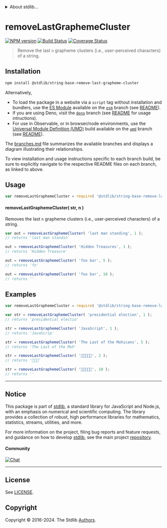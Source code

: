 <!--

@license Apache-2.0

Copyright (c) 2023 The Stdlib Authors.

Licensed under the Apache License, Version 2.0 (the "License");
you may not use this file except in compliance with the License.
You may obtain a copy of the License at

   http://www.apache.org/licenses/LICENSE-2.0

Unless required by applicable law or agreed to in writing, software
distributed under the License is distributed on an "AS IS" BASIS,
WITHOUT WARRANTIES OR CONDITIONS OF ANY KIND, either express or implied.
See the License for the specific language governing permissions and
limitations under the License.

-->


<details>
  <summary>
    About stdlib...
  </summary>
  <p>We believe in a future in which the web is a preferred environment for numerical computation. To help realize this future, we've built stdlib. stdlib is a standard library, with an emphasis on numerical and scientific computation, written in JavaScript (and C) for execution in browsers and in Node.js.</p>
  <p>The library is fully decomposable, being architected in such a way that you can swap out and mix and match APIs and functionality to cater to your exact preferences and use cases.</p>
  <p>When you use stdlib, you can be absolutely certain that you are using the most thorough, rigorous, well-written, studied, documented, tested, measured, and high-quality code out there.</p>
  <p>To join us in bringing numerical computing to the web, get started by checking us out on <a href="https://github.com/stdlib-js/stdlib">GitHub</a>, and please consider <a href="https://opencollective.com/stdlib">financially supporting stdlib</a>. We greatly appreciate your continued support!</p>
</details>

# removeLastGraphemeCluster

[![NPM version][npm-image]][npm-url] [![Build Status][test-image]][test-url] [![Coverage Status][coverage-image]][coverage-url] <!-- [![dependencies][dependencies-image]][dependencies-url] -->

> Remove the last `n` grapheme clusters (i.e., user-perceived characters) of a string.

<section class="installation">

## Installation

```bash
npm install @stdlib/string-base-remove-last-grapheme-cluster
```

Alternatively,

-   To load the package in a website via a `script` tag without installation and bundlers, use the [ES Module][es-module] available on the [`esm`][esm-url] branch (see [README][esm-readme]).
-   If you are using Deno, visit the [`deno`][deno-url] branch (see [README][deno-readme] for usage intructions).
-   For use in Observable, or in browser/node environments, use the [Universal Module Definition (UMD)][umd] build available on the [`umd`][umd-url] branch (see [README][umd-readme]).

The [branches.md][branches-url] file summarizes the available branches and displays a diagram illustrating their relationships.

To view installation and usage instructions specific to each branch build, be sure to explicitly navigate to the respective README files on each branch, as linked to above.

</section>

<section class="usage">

## Usage

<!-- eslint-disable id-length -->

```javascript
var removeLastGraphemeCluster = require( '@stdlib/string-base-remove-last-grapheme-cluster' );
```

#### removeLastGraphemeCluster( str, n )

Removes the last `n` grapheme clusters (i.e., user-perceived characters) of a string.

<!-- eslint-disable id-length -->

```javascript
var out = removeLastGraphemeCluster( 'last man standing', 1 );
// returns 'last man standin'

out = removeLastGraphemeCluster( 'Hidden Treasures', 1 );
// returns 'Hidden Treasure'

out = removeLastGraphemeCluster( 'foo bar', 5 );
// returns 'fo'

out = removeLastGraphemeCluster( 'foo bar', 10 );
// returns ''
```

</section>

<!-- /.usage -->

<section class="examples">

## Examples

<!-- eslint no-undef: "error" -->

<!-- eslint-disable id-length -->

```javascript
var removeLastGraphemeCluster = require( '@stdlib/string-base-remove-last-grapheme-cluster' );

var str = removeLastGraphemeCluster( 'presidential election', 1 );
// returns 'presidential electio'

str = removeLastGraphemeCluster( 'JavaScript', 1 );
// returns 'JavaScrip'

str = removeLastGraphemeCluster( 'The Last of the Mohicans', 5 );
// returns 'The Last of the Moh'

str = removeLastGraphemeCluster( '🐶🐮🐷🐰🐸', 2 );
// returns '🐶🐮🐷'

str = removeLastGraphemeCluster( '🐶🐮🐷🐰🐸', 10 );
// returns ''
```

</section>

<!-- /.examples -->

<!-- Section for related `stdlib` packages. Do not manually edit this section, as it is automatically populated. -->

<section class="related">

</section>

<!-- /.related -->

<!-- Section for all links. Make sure to keep an empty line after the `section` element and another before the `/section` close. -->


<section class="main-repo" >

* * *

## Notice

This package is part of [stdlib][stdlib], a standard library for JavaScript and Node.js, with an emphasis on numerical and scientific computing. The library provides a collection of robust, high performance libraries for mathematics, statistics, streams, utilities, and more.

For more information on the project, filing bug reports and feature requests, and guidance on how to develop [stdlib][stdlib], see the main project [repository][stdlib].

#### Community

[![Chat][chat-image]][chat-url]

---

## License

See [LICENSE][stdlib-license].


## Copyright

Copyright &copy; 2016-2024. The Stdlib [Authors][stdlib-authors].

</section>

<!-- /.stdlib -->

<!-- Section for all links. Make sure to keep an empty line after the `section` element and another before the `/section` close. -->

<section class="links">

[npm-image]: http://img.shields.io/npm/v/@stdlib/string-base-remove-last-grapheme-cluster.svg
[npm-url]: https://npmjs.org/package/@stdlib/string-base-remove-last-grapheme-cluster

[test-image]: https://github.com/stdlib-js/string-base-remove-last-grapheme-cluster/actions/workflows/test.yml/badge.svg?branch=v0.2.1
[test-url]: https://github.com/stdlib-js/string-base-remove-last-grapheme-cluster/actions/workflows/test.yml?query=branch:v0.2.1

[coverage-image]: https://img.shields.io/codecov/c/github/stdlib-js/string-base-remove-last-grapheme-cluster/main.svg
[coverage-url]: https://codecov.io/github/stdlib-js/string-base-remove-last-grapheme-cluster?branch=main

<!--

[dependencies-image]: https://img.shields.io/david/stdlib-js/string-base-remove-last-grapheme-cluster.svg
[dependencies-url]: https://david-dm.org/stdlib-js/string-base-remove-last-grapheme-cluster/main

-->

[chat-image]: https://img.shields.io/gitter/room/stdlib-js/stdlib.svg
[chat-url]: https://app.gitter.im/#/room/#stdlib-js_stdlib:gitter.im

[stdlib]: https://github.com/stdlib-js/stdlib

[stdlib-authors]: https://github.com/stdlib-js/stdlib/graphs/contributors

[umd]: https://github.com/umdjs/umd
[es-module]: https://developer.mozilla.org/en-US/docs/Web/JavaScript/Guide/Modules

[deno-url]: https://github.com/stdlib-js/string-base-remove-last-grapheme-cluster/tree/deno
[deno-readme]: https://github.com/stdlib-js/string-base-remove-last-grapheme-cluster/blob/deno/README.md
[umd-url]: https://github.com/stdlib-js/string-base-remove-last-grapheme-cluster/tree/umd
[umd-readme]: https://github.com/stdlib-js/string-base-remove-last-grapheme-cluster/blob/umd/README.md
[esm-url]: https://github.com/stdlib-js/string-base-remove-last-grapheme-cluster/tree/esm
[esm-readme]: https://github.com/stdlib-js/string-base-remove-last-grapheme-cluster/blob/esm/README.md
[branches-url]: https://github.com/stdlib-js/string-base-remove-last-grapheme-cluster/blob/main/branches.md

[stdlib-license]: https://raw.githubusercontent.com/stdlib-js/string-base-remove-last-grapheme-cluster/main/LICENSE

</section>

<!-- /.links -->
